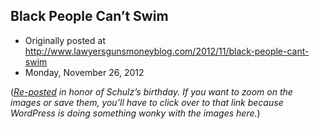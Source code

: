 ## Black People Can’t Swim

 * Originally posted at http://www.lawyersgunsmoneyblog.com/2012/11/black-people-cant-swim
 * Monday, November 26, 2012

(_[Re-posted](http://acephalous.typepad.com/acephalous/2008/11/black-people-cant-swim-c.html) in honor of Schulz’s birthday. If you want to zoom on the images or save them, you’ll have to click over to that link because WordPress is doing something wonky with the images here._)